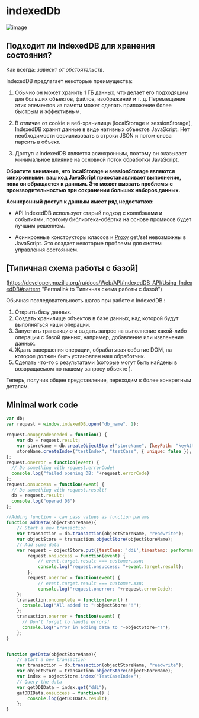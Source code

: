 # indexedDb
![image](https://user-images.githubusercontent.com/3950155/194381862-8d532f40-b0ef-4801-b842-6b8b66973d63.png)



## Подходит ли IndexedDB для хранения состояния?

Как всегда: *зависит от обстоятельств*.

IndexedDB предлагает некоторые преимущества:

1.  Обычно он может хранить 1 ГБ данных, что делает его подходящим для больших объектов, файлов, изображений и т. д. Перемещение этих элементов из памяти может сделать приложение более быстрым и эффективным.

2.  В отличие от cookie и веб-хранилища (localStorage и sessionStorage), IndexedDB хранит данные в виде нативных объектов JavaScript. Нет необходимости сериализовать в строки JSON и потом снова парсить в объект.

3.  Доступ к IndexedDB является асинхронным, поэтому он оказывает минимальное влияние на основной поток обработки JavaScript.

**Обратите внимание, что localStorage и sessionStorage являются синхронными: ваш код JavaScript приостанавливает выполнение, пока он обращается к данным. Это может вызвать проблемы с производительностью при сохранении больших наборов данных.**

**Асинхронный доступ к данным имеет ряд недостатков:**

*   API IndexedDB использует старый подход с коллбэками и событиями, поэтому библиотека-обёртка на основе промисов будет лучшим решением.

*   Асинхронные конструкторы классов и [Proxy](https://developer.mozilla.org/docs/Web/JavaScript/Reference/Global_Objects/Proxy) get/set невозможны в JavaScript. Это создает некоторые проблемы для систем управления состоянием.


## [Типичная схема работы с базой]
(https://developer.mozilla.org/ru/docs/Web/API/IndexedDB_API/Using_IndexedDB#pattern "Permalink to Типичная схема работы с базой")

Обычная последовательность шагов при работе с IndexedDB :

1.  Открыть базу данных.
2.  Создать хранилище объектов в базе данных, над которой будут выполняться наши операции.
3.  Запустить транзакцию и выдать запрос на выполнение какой-либо операции с базой данных, например, добавление или извлечение данных.
4.  Ждать завершения операции, обрабатывая событие DOM, на которое должен быть установлен наш обработчик.
5.  Сделать что-то с результатами (которые могут быть найдены в возвращаемом по нашему запросу объекте ).

Теперь, получив общее представление, переходим к более конкретным деталям.




## Minimal work code

```js
var db;
var request = window.indexedDB.open("db_name", 1);

request.onupgradeneeded = function() {
    var db = request.result;
    var storeName = db.createObjectStore("storeName", {keyPath: "keyAttribute"});
    storeName.createIndex("testIndex", "testCase", { unique: false });
};
request.onerror = function(event) {
  // Do something with request.errorCode!
  console.log("failed opening DB: "+request.errorCode)
};
request.onsuccess = function(event) {
  // Do something with request.result!
  db = request.result;
  console.log("opened DB")
};

//Adding function - can pass values as function params
function addData(objectStoreName){
    // Start a new transaction
    var transaction = db.transaction(objectStoreName, "readwrite");
    var objectStore = transaction.objectStore(objectStoreName);
    // Add some data
    var request = objectStore.put({testCase: 'ddi',timestamp: performance.now(), name: "testname2", data: 'asdsadas'});
        request.onsuccess = function(event) {
            // event.target.result === customer.ssn;
            console.log("request.onsuccess: "+event.target.result);
        };
        request.onerror = function(event) {
            // event.target.result === customer.ssn;
            console.log("request.onerror: "+request.errorCode);
    };
    transaction.oncomplete = function(event) {
      console.log("All added to "+objectStore+"!");
    };
    transaction.onerror = function(event) {
      // Don't forget to handle errors!
      console.log("Error in adding data to "+objectStore+"!");
    };
}


function getData(objectStoreName){
    // Start a new transaction
    var transaction = db.transaction(objectStoreName, "readwrite");
    var objectStore = transaction.objectStore(objectStoreName);
    var index = objectStore.index("TestCaseIndex");
    // Query the data
    var getDDIData = index.get("ddi");
    getDDIData.onsuccess = function() {
        console.log(getDDIData.result);
    };
}
```
